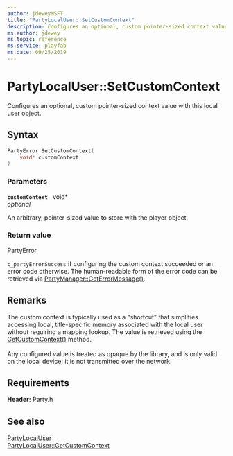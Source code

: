 ```yaml
---
author: jdeweyMSFT
title: "PartyLocalUser::SetCustomContext"
description: Configures an optional, custom pointer-sized context value with this local user object.
ms.author: jdewey
ms.topic: reference
ms.service: playfab
ms.date: 09/25/2019
---
```


# PartyLocalUser::SetCustomContext  

Configures an optional, custom pointer-sized context value with this local user object.  

## Syntax  
  
```cpp
PartyError SetCustomContext(  
    void* customContext  
)  
```  
  
### Parameters  
  
**`customContext`** &nbsp; void*  
*optional*  
  
An arbitrary, pointer-sized value to store with the player object.  
  
  
### Return value  
PartyError
  
```c_partyErrorSuccess``` if configuring the custom context succeeded or an error code otherwise. The human-readable form of the error code can be retrieved via [PartyManager::GetErrorMessage()](../../PartyManager/methods/partymanager_geterrormessage.md).
  
## Remarks  
  
The custom context is typically used as a "shortcut" that simplifies accessing local, title-specific memory associated with the local user without requiring a mapping lookup. The value is retrieved using the [GetCustomContext()](partylocaluser_getcustomcontext.md) method. <br /><br /> Any configured value is treated as opaque by the library, and is only valid on the local device; it is not transmitted over the network.
  
## Requirements  
  
**Header:** Party.h
  
## See also  
[PartyLocalUser](../partylocaluser.md)  
[PartyLocalUser::GetCustomContext](partylocaluser_getcustomcontext.md)
  
  
